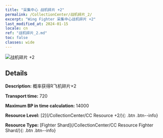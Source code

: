 ```yaml
---
title: "采集中心 战机碎片 +2"
permalink: /CollectionCenter/战机碎片_2/
excerpt: "Wing Fighter 采集中心战机碎片 +2"
last_modified_at: 2024-01-15
locale: cn
ref: "战机碎片_2.md"
toc: false
classes: wide
---
```



![战机碎片 +2](/images/cc/CC_Fighter_Shard_2.png)

## Details

  **Description:** 概率获得R飞机碎片×2

  **Transport time:** 720

  **Maximum BP in time calculation:** 14000

  **Resource Level:** [2](/CollectionCenter/CC Resource +2/){: .btn .btn--info}

  **Resource Type:** [Fighter Shard](/CollectionCenter/CC Resource Fighter Shard/){: .btn .btn--info}

